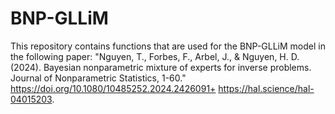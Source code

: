# BNP-GLLiM
This repository contains functions that are used for the BNP-GLLiM model in the following paper:
"Nguyen, T., Forbes, F., Arbel, J., & Nguyen, H. D. (2024). Bayesian nonparametric mixture of experts for inverse problems. Journal of Nonparametric Statistics, 1-60."
https://doi.org/10.1080/10485252.2024.2426091+ https://hal.science/hal-04015203.
